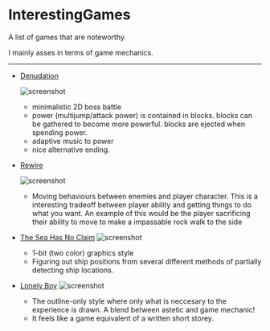 InterestingGames
================

A list of games that are noteworthy.

I mainly asses in terms of game mechanics.


-----------------------------------

* [Denudation](https://dl.dropboxusercontent.com/u/5333420/denudation.html)
    
    ![screenshot](http://www.ludumdare.com/compo/wp-content/compo2/342546/2460-shot4.png)
    + minimalistic 2D boss battle
    + power (multijump/attack power) is contained in blocks. blocks can be gathered to become more powerful. blocks are ejected when spending power.
    + adaptive music to power
    + nice alternative ending.
    


* [Rewire](http://drilltail.com/downloads/Rewire.swf)
   
   ![screenshot](http://www.ludumdare.com/compo/wp-content/compo2/342546/23253-shot0.png)
   + Moving behaviours between enemies and player character.
     This is a interesting tradeoff between player ability and getting things to do what you want. 
     An example of this would be the player sacrificing their ability to move to make a impassable rock walk to the side


* [The Sea Has No Claim](http://dukope.com/play.php?g=sea)
    ![screenshot](http://www.ludumdare.com/compo/wp-content/compo2/342546/11080-shot2.png)
    + 1-bit (two color) graphics style
    + Figuring out ship positions from several different methods of partially detecting ship locations.

* [Lonely Boy]()
    ![screenshot](http://www.ludumdare.com/compo/wp-content/compo2/342546/30207-shot1.png)
    + The outline-only style where only what is neccesary to the experience is drawn. A blend between astetic and game mechanic!
    + It feels like a game equivalent of a written short storey.
